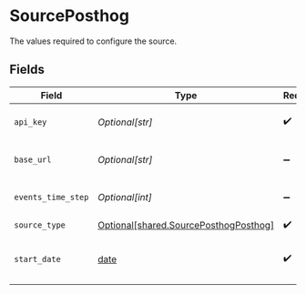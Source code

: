 # SourcePosthog

The values required to configure the source.


## Fields

| Field                                                                                                                                  | Type                                                                                                                                   | Required                                                                                                                               | Description                                                                                                                            | Example                                                                                                                                |
| -------------------------------------------------------------------------------------------------------------------------------------- | -------------------------------------------------------------------------------------------------------------------------------------- | -------------------------------------------------------------------------------------------------------------------------------------- | -------------------------------------------------------------------------------------------------------------------------------------- | -------------------------------------------------------------------------------------------------------------------------------------- |
| `api_key`                                                                                                                              | *Optional[str]*                                                                                                                        | :heavy_check_mark:                                                                                                                     | API Key. See the <a href="https://docs.airbyte.com/integrations/sources/posthog">docs</a> for information on how to generate this key. |                                                                                                                                        |
| `base_url`                                                                                                                             | *Optional[str]*                                                                                                                        | :heavy_minus_sign:                                                                                                                     | Base PostHog url. Defaults to PostHog Cloud (https://app.posthog.com).                                                                 | https://posthog.example.com                                                                                                            |
| `events_time_step`                                                                                                                     | *Optional[int]*                                                                                                                        | :heavy_minus_sign:                                                                                                                     | Set lower value in case of failing long running sync of events stream.                                                                 | 30                                                                                                                                     |
| `source_type`                                                                                                                          | [Optional[shared.SourcePosthogPosthog]](undefined/models/shared/sourceposthogposthog.md)                                               | :heavy_check_mark:                                                                                                                     | N/A                                                                                                                                    |                                                                                                                                        |
| `start_date`                                                                                                                           | [date](https://docs.python.org/3/library/datetime.html#date-objects)                                                                   | :heavy_check_mark:                                                                                                                     | The date from which you'd like to replicate the data. Any data before this date will not be replicated.                                | 2021-01-01T00:00:00Z                                                                                                                   |